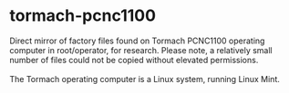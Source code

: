 # tormach-pcnc1100
Direct mirror of factory files found on Tormach PCNC1100 operating computer in root/operator, for research. Please note, a relatively small number of files could not be copied without elevated permissions.\
\
The Tormach operating computer is a Linux system, running Linux Mint.
